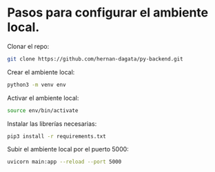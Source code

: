 # Pasos para configurar el ambiente local.

Clonar el repo: 
```sh
git clone https://github.com/hernan-dagata/py-backend.git
```

Crear el ambiente local:
```sh
python3 -m venv env
```

Activar el ambiente local:
```sh
source env/bin/activate
```

Instalar las librerías necesarias:
```sh
pip3 install -r requirements.txt
```

Subir el ambiente local por el puerto 5000:
```sh
uvicorn main:app --reload --port 5000
```
